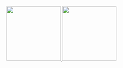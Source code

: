 <div>
  <a href="https://github.com/MrBrodinha">
  <img height="145em" src="https://github-readme-stats.vercel.app/api?username=MrBrodinha&show_icons=true&theme=github_dark&include_all_commits=true&count_private=true&hide_rank=false"/>
  <img height="145em" src="https://github-readme-stats.vercel.app/api/top-langs/?username=mrnrodinha&layout=compact&theme=github_dark&hide_title=true"/>
</div>
